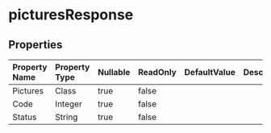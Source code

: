 # **picturesResponse**

 

## **Properties**

| Property Name | Property Type | Nullable |  ReadOnly | DefaultValue | Description | 
| :- | :- | :- |:- |  :- | :- |
|Pictures|Class|true|false |  ||
|Code|Integer|true|false |  ||
|Status|String|true|false |  ||

